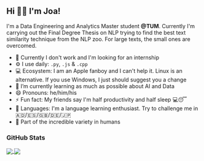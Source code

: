 ## Hi 👋🏻  I'm Joa!

I'm a Data Engineering and Analytics Master student **@TUM**. Currently I'm carrying out the Final Degree Thesis on NLP trying to find the best text similarity technique from the NLP zoo. For large texts, the small ones are overcomed.

- 🔭 Currently I don't work and I'm looking for an internship
- ⚙️ I use daily: `.py`, `.js` & `.cpp`
- 💻 Ecosystem: I am an Apple fanboy and I can't help it. Linux is an alternative. If you use Windows, I just should suggest you a change
- 🌱 I’m currently learning as much as possible about AI and Data
- 😄 Pronouns: he/him/his
- ⚡ Fun fact: My friends say I'm half productivity and half sleep 💻😴
- 💬 Languages: I'm a language learning enthusiast. Try to challenge me in 🇦🇩/🇪🇸/🇬🇧/🇩🇪/🇯🇵
- 🌈 Part of the incredible variety in humans

### GitHub Stats

<a href="https://github.com/anuraghazra/convoychat">
  <img align="center" src="https://github-readme-stats.vercel.app/api?username=joaquimgomez?theme=dark" />
</a>
<a href="https://github.com/anuraghazra/github-readme-stats">
  <img align="center" src="https://github-readme-stats.vercel.app/api/top-langs/?username=joaquimgomez&layout=compact?theme=dark" />
</a>
